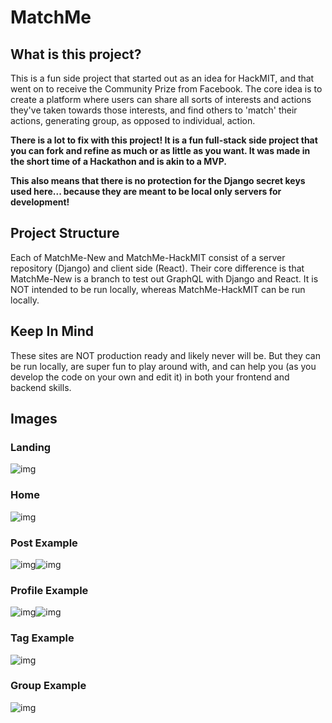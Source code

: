# MatchMe

## What is this project?

This is a fun side project that started out as an idea for HackMIT, and that went on to receive the Community Prize from Facebook. The core idea is to create a platform where users can share all sorts of interests and actions they've taken towards those interests, and find others to 'match' their actions, generating group, as opposed to individual, action.

**There is a lot to fix with this project! It is a fun full-stack side project that you can fork and refine as much or as little as you want. It was made in the short time of a Hackathon and is akin to a MVP.** 

**This also means that there is no protection for the Django secret keys used here... because they are meant to be local only servers for development!**

## Project Structure

Each of MatchMe-New and MatchMe-HackMIT consist of a server repository (Django) and client side (React). Their core difference is that MatchMe-New is a branch to test out GraphQL with Django and React. It is NOT intended to be run locally, whereas MatchMe-HackMIT can be run locally. 

## Keep In Mind

These sites are NOT production ready and likely never will be. But they can be run locally, are super fun to play around with, and can help you (as you develop the code on your own and edit it) in both your frontend and backend skills. 

## Images

### Landing

![img](https://lh4.googleusercontent.com/m4b79SX7Uj8e6VceBdLOt4VpCqg42F7-DhT3qQ5bPRQebtkJ1UaRadFi8XG-ABszcYtWR66FSHnVklw39AvetuNtyBnw1f6WqNY8M81Fd2HPG1-6OQMxlGOCwjWsaKynIZ9AjkfK)



### Home 

![img](https://lh6.googleusercontent.com/7w3Z8igbiLPvogMdjGOAGD69Pd71h23FYs7YuAq_vMwTp6C2bAkEdGh_JA8A-X1OoYBLvJe84M6BcJo7X-Unxz_71-y4wPokG0nO3jQl8Grhje864oqd_K595g1g9ENYF6oUNXGf)



### Post Example

![img](https://lh4.googleusercontent.com/D-OwFDlOlMC2ZpT6ammPHmJy3fmq3apXvFwkxe2jiaeQFsV6q0yodsp8vOE9bsm39ZVcFYVaXWA8BH1B6A4LDJphDL6Tx_v1QBdD9ywSFPewKMPrwsTmzqIzK08uT-TsplAgxOTI)![img](https://lh5.googleusercontent.com/IDIZlnnOfB9Fnpm2TYdSAenxGPUW3IL6WsBjB732YTlTM-ZCssWy-g7Lofx2T8oe6NQcVoFlAVapom7p-PL1x4B24WdzuwbFMe0PxtUb4n5qoq67GC8ff8QfBxjeFNt9yytMB4tT)



### Profile Example

![img](https://lh6.googleusercontent.com/fOIAfkLuE-I6nFg1WmgREkB74gtCg0H1FV821-qcizHvrPDb2INHwwKlUgTf5O2OJDfHHDHvaGSUiLXyUexOqYG5jiPQA9JvKBUCIwKnGolQzsKxIYn8p1bjzePOlrqZiIas5NwF)![img](https://lh4.googleusercontent.com/iOl24Q4sRvzJi8m85yHXosruKDLSIdx0b1XImsPfJhvWt6Jws_TZj0RAoUUy937JwhFluB0p8z1pbHqVqPqj1CbtcpZW1lBOEzRzI1GHrLTmzJjcvEiQMu9549AwvedujiuqmrNF)



### Tag Example

![img](https://lh3.googleusercontent.com/zf39Nt-wa5wq8sNYm1beP98aS3lN0c-4XwM5533TM3k4njRrvkjOjXcZ4y38eIOKpzGycrjJF1fPfgkgE8J3IRk-Xvo8Spv9nJHCw2cf7dZ7XcT6qnEA7oU14SjhpDskhbELuoKk)



### Group Example

![img](https://lh5.googleusercontent.com/kuqMFhf2LAiO0SgKePXZCC8U-K8s9_GKU5pb5e82y0Wntq-Urkww8GDkJv8dER79rm3qVv5DFka7Ai8hWV1c0ID3w9Q7_7HxPsMQfQtXMkXkh1tc_3-SuT3kiCK90r-jhHiCZzQL)



